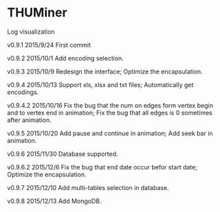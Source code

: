 # THUMiner
Log visualization

v0.9.1 2015/9/24
First commit

v0.9.2 2015/10/1
Add encoding selection.

v0.9.3 2015/10/9
Redesign the interface;
Optimize the encapsulation.

v0.9.4 2015/10/13
Support xls, xlsx and txt files;
Automatically get encodings.

v0.9.4.2 2015/10/16
Fix the bug that the num on edges form vertex begin and to vertex end in animation;
Fix the bug that all edges is 0 sometimes after animation.

v0.9.5 2015/10/20
Add pause and continue in animation;
Add seek bar in animation.

v0.9.6 2015/11/30
Database supported.

v0.9.6.2 2015/12/6
Fix the bug that end date occur befor start date;
Optimize the encapsulation.

v0.9.7 2015/12/10
Add multi-tables selection in database.

v0.9.8 2015/12/13
Add MongoDB.